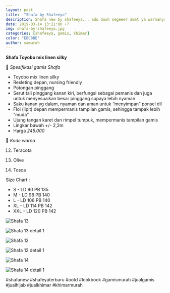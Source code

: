 ```yaml
---
layout: post
title:  "Shafa by Shafeeya"
description: Shafa new by shafeeya... adu duuh segeeer amat ya warnanya... mau pake? Segera list yuuuk...
date: 2019-03-14 13:21:00 +7
img: shafa-by-shafeeya.jpg
categories: [shafeeya, gamis, khimar]
color: "EBC8DE"
author: samuroh
---
```


**Shafa Toyobo mix linen silky**

🌸 *Spesifikasi gamis Shafa*
- Toyobo mix linen silky
- Resleting depan, nursing friendly
- Potongan pinggang
- Serut tali pinggang kanan kiri, berfungsi sebagai pemanis dan juga untuk menyesuaikan besar pinggang supaya lebih nyaman
- Saku kanan yg dalam, nyaman dan aman untuk “menyimpan” ponsel dll
- Floi (lipit) depan mempermanis tampilan gamis, sehingga tampak lebih “muda”
- Ujung tangan karet dan rimpel tumpuk, mempermanis tampilan gamis 
- Lingkar bawah +/- 2,2m
- Harga *245.000*

🌸 *Kode warna*

12. Teracota

13. Olive

14. Tosca

Size Chart :
- S - LD 90 PB 135
- M - LD 98 PB 140
- L - LD 106 PB 140
- XL - LD 114 PB 142
- XXL - LD 120 PB 142

![Shafa 13](https://scontent-sin2-2.xx.fbcdn.net/v/t1.0-9/53819595_2137677029858712_299127885002702848_n.jpg?_nc_cat=110&_nc_ht=scontent-sin2-2.xx&oh=202403886371359ece2d07d6b3f99c34&oe=5D143C16)

![Shafa 13 detail 1](https://scontent-sin2-2.xx.fbcdn.net/v/t1.0-9/53735577_2137677166525365_8675574118168395776_n.jpg?_nc_cat=109&_nc_ht=scontent-sin2-2.xx&oh=222387a53e98de5b86c3bf4d8cfb6f29&oe=5D1806A6)

![Shafa 12](https://scontent-sin2-2.xx.fbcdn.net/v/t1.0-9/53459156_2137677059858709_2269296681520463872_n.jpg?_nc_cat=109&_nc_ht=scontent-sin2-2.xx&oh=17bf1373d57718711e1986e0dce0d0ac&oe=5D20E8CA)

![Shafa 12 detail 1](https://scontent-sin2-2.xx.fbcdn.net/v/t1.0-9/53591749_2137677129858702_484706764663554048_n.jpg?_nc_cat=105&_nc_ht=scontent-sin2-2.xx&oh=9c280ac0cdf69ec5fcd7b04844648d89&oe=5D215E72)

![Shafa 14](https://scontent-sin2-2.xx.fbcdn.net/v/t1.0-9/53597401_2137677086525373_611842718657675264_n.jpg?_nc_cat=101&_nc_ht=scontent-sin2-2.xx&oh=c1dc25ca339baee1c902e2402f929952&oe=5D187366)

![Shafa 14 detail 1](https://scontent-sin2-2.xx.fbcdn.net/v/t1.0-9/53343641_2137677199858695_6689264314861223936_n.jpg?_nc_cat=102&_nc_ht=scontent-sin2-2.xx&oh=0831787f1044fab02a03b918bce8830b&oe=5D1F6CF6)



#shafanew
#shafeyaterbaru
#ootd
#lookbook
#gamismurah
#jualgamis
#jualhijab
#jualkhimar
#khimarmurah
